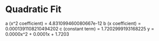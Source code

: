 
# Quadratic Fit

a (x^2 coefficient) = 4.831099460080667e-12
b (x coefficient) = 0.0001391108210494202
c (constant term) = 1.7202999193168225
y = 0.0000x^2 + 0.0001x + 1.7203
